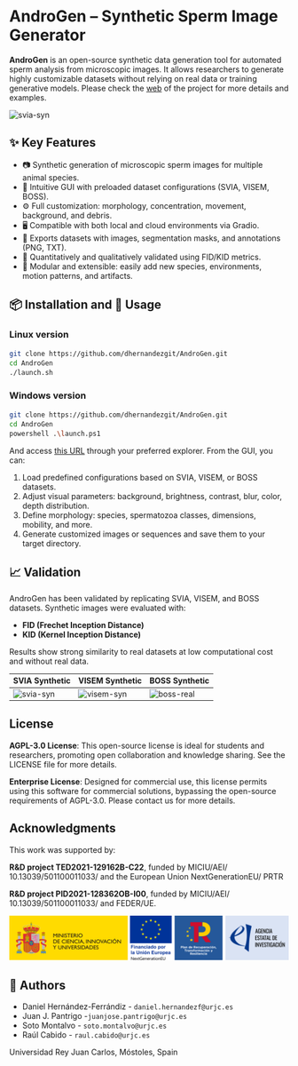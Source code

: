 # AndroGen – Synthetic Sperm Image Generator

 **AndroGen** is an open-source synthetic data generation tool for automated sperm analysis from microscopic images. It allows researchers to generate highly customizable datasets without relying on real data or training generative models. Please check the [web](https://dhernandezgit.github.io/AndroGen/) of the project for more details and examples.

 ![svia-syn](docs/static/images/example.gif)

## ✨ Key Features

- 📷 Synthetic generation of microscopic sperm images for multiple animal species.
- 🔧 Intuitive GUI with preloaded dataset configurations (SVIA, VISEM, BOSS).
- ⚙️ Full customization: morphology, concentration, movement, background, and debris.
- 🖥️ Compatible with both local and cloud environments via Gradio.
- 📂 Exports datasets with images, segmentation masks, and annotations (PNG, TXT).
- 🧪 Quantitatively and qualitatively validated using FID/KID metrics.
- 🧬 Modular and extensible: easily add new species, environments, motion patterns, and artifacts.

## 📦 Installation and 🚀 Usage
### Linux version
```bash
git clone https://github.com/dhernandezgit/AndroGen.git
cd AndroGen
./launch.sh
```

### Windows version
```bash
git clone https://github.com/dhernandezgit/AndroGen.git
cd AndroGen
powershell .\launch.ps1
```
And access [this URL](http://127.0.0.1:7860/) through your preferred explorer. From the GUI, you can:

1. Load predefined configurations based on SVIA, VISEM, or BOSS datasets.
2. Adjust visual parameters: background, brightness, contrast, blur, color, depth distribution.
3. Define morphology: species, spermatozoa classes, dimensions, mobility, and more.
4. Generate customized images or sequences and save them to your target directory.

## 📈 Validation

AndroGen has been validated by replicating SVIA, VISEM, and BOSS datasets. Synthetic images were evaluated with:

- **FID (Frechet Inception Distance)**
- **KID (Kernel Inception Distance)**

Results show strong similarity to real datasets at low computational cost and without real data.


| SVIA Synthetic | VISEM Synthetic | BOSS Synthetic |
|----------------|-----------------|----------------|
| ![svia-syn](docs/static/images/svia_long_compressed.gif) | ![visem-syn](docs/static/images/visem_long_compressed.gif) | ![boss-real](docs/static/images/boss_long_compressed.gif) |


## License
**AGPL-3.0 License**: This open-source license is ideal for students and researchers, promoting open collaboration and knowledge sharing. See the LICENSE file for more details.

**Enterprise License**: Designed for commercial use, this license permits using this software for commercial solutions, bypassing the open-source requirements of AGPL-3.0. Please contact us for more details.

## Acknowledgments
This work was supported by:

**R&D project TED2021-129162B-C22**, funded by MICIU/AEI/ 10.13039/501100011033/
and the European Union NextGenerationEU/ PRTR

**R&D project PID2021-128362OB-I00**, funded by MICIU/AEI/ 10.13039/501100011033/
and FEDER/UE.

![founding](docs/static/images/MICIU+NextG+PRTR+AEI.jpg)

## 👥 Authors

- Daniel Hernández-Ferrándiz  - `daniel.hernandezf@urjc.es`
- Juan J. Pantrigo -`juanjose.pantrigo@urjc.es`
- Soto Montalvo  - `soto.montalvo@urjc.es`
- Raúl Cabido  - `raul.cabido@urjc.es`

Universidad Rey Juan Carlos, Móstoles, Spain





